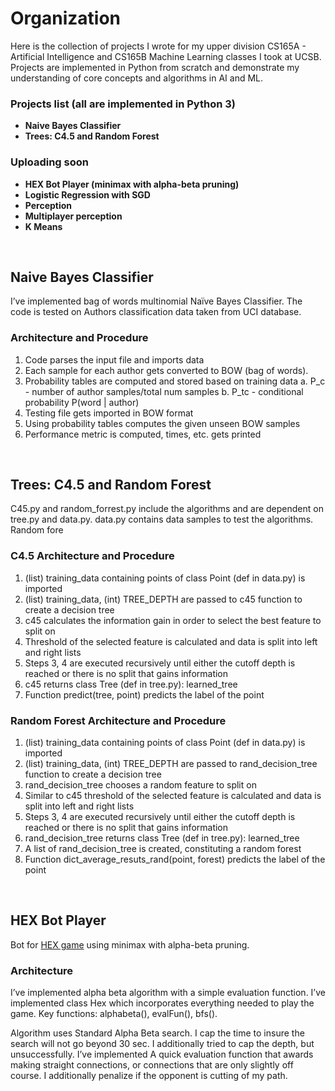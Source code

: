 # Organization
Here is the collection of projects I wrote for my upper division CS165A - Artificial Intelligence and CS165B Machine Learning classes I took at UCSB. Projects are implemented in Python from scratch and demonstrate my understanding of core concepts and algorithms in AI and ML.

### Projects list (all are implemented in Python 3)
- **Naive Bayes Classifier**
- **Trees: C4.5 and Random Forest**

### Uploading soon
- **HEX Bot Player (minimax with alpha-beta pruning)**
- **Logistic Regression with SGD**
- **Perception**
- **Multiplayer perception**
- **K Means**


&nbsp;
&nbsp;
&nbsp;
&nbsp;
&nbsp;

## Naive Bayes Classifier

I’ve implemented bag of words multinomial Naïve Bayes Classifier. The code is tested on Authors classification data taken from UCI database.

### Architecture and Procedure
1. Code parses the input file and imports data
2. Each sample for each author gets converted to BOW (bag of words).
3. Probability tables are computed and stored based on training data
a. P_c - number of author samples/total num samples
b. P_tc - conditional probability P(word | author)
4. Testing file gets imported in BOW format
5. Using probability tables computes the given unseen BOW samples
6. Performance metric is computed, times, etc. gets printed

&nbsp;
&nbsp;
&nbsp;
&nbsp;
&nbsp;

## Trees: C4.5 and Random Forest
C45.py and random_forrest.py include the algorithms and are dependent on tree.py and data.py.
data.py contains data samples to test the algorithms. Random fore

### C4.5 Architecture and Procedure
1. (list) training_data containing points of class Point (def in data.py) is imported
2. (list) training_data, (int) TREE_DEPTH are passed to c45 function to create a decision tree
3. c45 calculates the information gain in order to select the best feature to split on
4. Threshold of the selected feature is calculated and data is split into left and right lists
5. Steps 3, 4 are executed recursively until either the cutoff depth is reached or there is no split that gains information
6. c45 returns class Tree (def in tree.py): learned_tree
7. Function predict(tree, point) predicts the label of the point

### Random Forest Architecture and Procedure

1. (list) training_data containing points of class Point (def in data.py) is imported
2. (list) training_data, (int) TREE_DEPTH are passed to rand_decision_tree function to create a decision tree
3. rand_decision_tree chooses a random feature to split on
4. Similar to c45 threshold of the selected feature is calculated and data is split into left and right lists
5. Steps 3, 4 are executed recursively until either the cutoff depth is reached or there is no split that gains information
6. rand_decision_tree returns class Tree (def in tree.py): learned_tree
7. A list of rand_decision_tree is created, constituting a random forest
8. Function dict_average_resuts_rand(point, forest) predicts the label of the point


&nbsp;
&nbsp;
&nbsp;
&nbsp;
&nbsp;

## HEX Bot Player
Bot for [HEX game](https://en.wikipedia.org/wiki/Hex_(board_game)) using minimax with alpha-beta pruning.

### Architecture
I’ve implemented alpha beta algorithm with a simple evaluation function. I’ve implemented class Hex which incorporates everything
needed to play the game. Key functions: alphabeta(), evalFun(), bfs().

Algorithm uses Standard Alpha Beta search. I cap the time to insure the search will not go beyond 30
sec. I additionally tried to cap the depth, but unsuccessfully. I’ve implemented
A quick evaluation function that awards making straight connections, or connections that are
only slightly off course. I additionally penalize if the opponent is cutting of my path.
